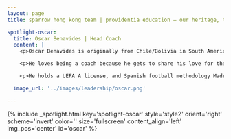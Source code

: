```yaml
---
layout: page
title: sparrow hong kong team | providentia education — our heritage, their future | providentia education | hong kong

spotlight-oscar:
  title: Oscar Benavides | Head Coach
  content: |
    <p>Oscar Benavides is originally from Chile/Bolivia in South America and has been coaching in Hong Kong for over 17 years.</p>

    <p>He loves being a coach because he gets to share his love for the game in a fun yet professional way.</p>

    <p>He holds a UEFA A license, and Spanish football methodology Madrid – Barcelona (I) and (II) and Futsal Level 2.</p>

  image_url: '../images/leadership/oscar.png'

---
```

<!-- oscar -->
{% include _spotlight.html key='spotlight-oscar' style='style2' orient='right' scheme='invert' color='' size='fullscreen' content_align='left' img_pos='center' id='oscar' %}
